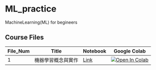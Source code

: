 # ML_practice

MachineLearning(ML) for begineers

## Course Files

| File_Num | Title                                       | Notebook                                                                                                                                                             |                                                                                                                           Google Colab                                                                                                                           | 
|-----------|---------------------------------------------|----------------------------------------------------------------------------------------------------------------------------------------------------------------------|:----------------------------------------------------------------------------------------------------------------------------------------------------------------------------------------------------------------------------------------------------------------:|
| 1         | 機器學習概念與實作 | [Link](https://github.com/fpcloudmike/ML_practice/blob/main/MachineLearning_Concepts_and_Practice.ipynb) | [![Open In Colab](https://colab.research.google.com/assets/colab-badge.svg)](https://colab.research.google.com/github/fpcloudmike/ML_practice/blob/main/MachineLearning_Concepts_and_Practice.ipynb) |
